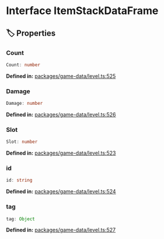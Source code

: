 # Interface ItemStackDataFrame

## 🏷️ Properties

### Count

```ts
Count: number
```
<p style="font-size: 14px; color: var(--vp-c-text-2)">
<strong>Defined in:</strong> <a href="https://github.com/voxelum/minecraft-launcher-core-node/blob/master/packages/game-data/level.ts#L525" target="_blank" rel="noreferrer">packages/game-data/level.ts:525</a>
</p>


### Damage

```ts
Damage: number
```
<p style="font-size: 14px; color: var(--vp-c-text-2)">
<strong>Defined in:</strong> <a href="https://github.com/voxelum/minecraft-launcher-core-node/blob/master/packages/game-data/level.ts#L526" target="_blank" rel="noreferrer">packages/game-data/level.ts:526</a>
</p>


### Slot

```ts
Slot: number
```
<p style="font-size: 14px; color: var(--vp-c-text-2)">
<strong>Defined in:</strong> <a href="https://github.com/voxelum/minecraft-launcher-core-node/blob/master/packages/game-data/level.ts#L523" target="_blank" rel="noreferrer">packages/game-data/level.ts:523</a>
</p>


### id

```ts
id: string
```
<p style="font-size: 14px; color: var(--vp-c-text-2)">
<strong>Defined in:</strong> <a href="https://github.com/voxelum/minecraft-launcher-core-node/blob/master/packages/game-data/level.ts#L524" target="_blank" rel="noreferrer">packages/game-data/level.ts:524</a>
</p>


### tag <Badge type="info" text="optional" />

```ts
tag: Object
```
<p style="font-size: 14px; color: var(--vp-c-text-2)">
<strong>Defined in:</strong> <a href="https://github.com/voxelum/minecraft-launcher-core-node/blob/master/packages/game-data/level.ts#L527" target="_blank" rel="noreferrer">packages/game-data/level.ts:527</a>
</p>


